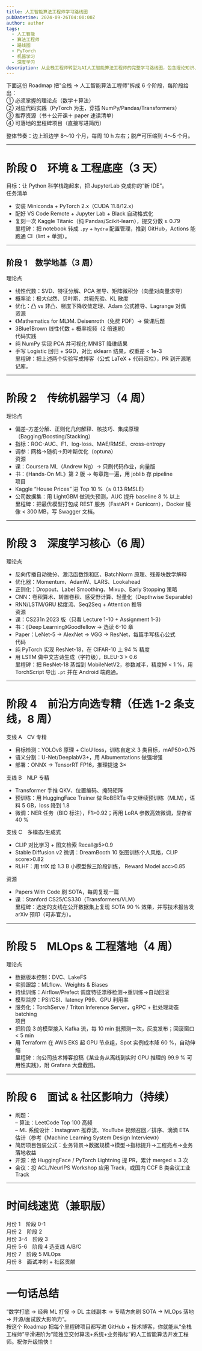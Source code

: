 ```yaml
---
title: 人工智能算法工程师学习路线图
pubDatetime: 2024-09-26T04:00:00Z
author: author
tags:
  - 人工智能
  - 算法工程师
  - 路线图
  - PyTorch
  - 机器学习
  - 深度学习
description: 从全栈工程师转型为AI人工智能算法工程师的完整学习路线图，包含理论知识、代码实践、推荐资源和里程碑项目
---
```


下面这份 Roadmap 把"全栈 → 人工智能算法工程师"拆成 6 个阶段，每阶段给出：  
① 必须掌握的理论点（数学＋算法）  
② 对应代码实践（PyTorch 为主，穿插 NumPy/Pandas/Transformers）  
③ 推荐资源（书＋公开课＋ paper 速读清单）  
④ 可落地的里程碑项目（直接写进简历）  

整体节奏：边上班边学 8～10 个月，每周 10 h 左右；脱产可压缩到 4～5 个月。

------------------------------------------------
# 阶段 0　环境 & 工程底座（3 天）
目标：让 Python 科学栈跑起来，把 JupyterLab 变成你的“新 IDE”。  
任务清单  
- 安装 Miniconda + PyTorch 2.x（CUDA 11.8/12.x）  
- 配好 VS Code Remote + Jupyter Lab + Black 自动格式化  
- 复刻一次 Kaggle Titanic（纯 Pandas/Scikit-learn），提交分数 ≥ 0.79  
里程碑：把 notebook 转成 `.py` + `hydra` 配置管理，推到 GitHub，Actions 能跑通 CI（lint + 单测）。

------------------------------------------------
## 阶段 1　数学地基（3 周）
理论点  
- 线性代数：SVD、特征分解、PCA 推导、矩阵微积分（向量对向量求导）  
- 概率论：极大似然、贝叶斯、共轭先验、KL 散度  
- 优化：凸 vs 非凸、梯度下降收敛定理、Adam 公式推导、Lagrange 对偶  
资源  
- 《Mathematics for ML》M. Deisenroth（免费 PDF）→ 做课后题  
- 3Blue1Brown 线性代数 + 概率视频（2 倍速刷）  
代码实践  
- 纯 NumPy 实现 PCA 并可视化 MNIST 降维结果  
- 手写 Logistic 回归 + SGD，对比 sklearn 结果，权重差 < 1e-3  
里程碑：把上述两个实验写成博客（公式 LaTeX + 代码双栏），PR 到开源笔记库。

------------------------------------------------
# 阶段 2　传统机器学习（4 周）
理论点  
- 偏差–方差分解、正则化几何解释、核技巧、集成原理（Bagging/Boosting/Stacking）  
- 指标：ROC-AUC、F1、log-loss、MAE/RMSE、cross-entropy  
- 调参：网格→随机→贝叶斯优化（optuna）  
资源  
- 课：Coursera ML（Andrew Ng）→ 只刷代码作业，向量版  
- 书：《Hands-On ML》第 2 版 → 每章跑一遍，用 joblib 存 pipeline  
项目  
- Kaggle “House Prices” 进 Top 10 %（≈ 0.13 RMSLE）  
- 公司数据集：用 LightGBM 做流失预测，AUC 提升 baseline 8 % 以上  
里程碑：把最优模型打包成 REST 服务（FastAPI + Gunicorn），Docker 镜像 < 300 MB，写 Swagger 文档。

------------------------------------------------
# 阶段 3　深度学习核心（6 周）
理论点  
- 反向传播自动微分、激活函数饱和区、BatchNorm 原理、残差块数学解释  
- 优化器：Momentum、AdamW、LARS、Lookahead  
- 正则化：Dropout、Label Smoothing、Mixup、Early Stopping 策略  
- CNN：卷积算术、转置卷积、感受野计算、轻量化（Depthwise Separable）  
- RNN/LSTM/GRU 梯度流、Seq2Seq + Attention 推导  
资源  
- 课：CS231n 2023 版（只看 Lecture 1-10 + Assignment 1-3）  
- 书：《Deep Learning》Goodfellow → 选读 6-10 章  
- Paper：LeNet-5 → AlexNet → VGG → ResNet，每篇手写核心公式  
代码  
- 纯 PyTorch 实现 ResNet-18，在 CIFAR-10 上 94 % 精度  
- 用 LSTM 做中文古诗生成（字符级），BLEU-3 > 0.6  
里程碑：把 ResNet-18 蒸馏到 MobileNetV2，参数减半，精度掉 < 1 %，用 TorchScript 导出 `.pt` 并在 Android 端跑通。

------------------------------------------------
# 阶段 4　前沿方向选专精（任选 1-2 条支线，8 周）
支线 A　CV 专精  
- 目标检测：YOLOv8 原理 + CIoU loss，训练自定义 3 类目标，mAP50>0.75  
- 语义分割：U-Net/DeeplabV3+，用 Albumentations 做强增强  
- 部署：ONNX → TensorRT FP16，推理提速 3×  

支线 B　NLP 专精  
- Transformer 手推 QKV、位置编码、掩码矩阵  
- 预训练：用 HuggingFace Trainer 做 RoBERTa 中文继续预训练（MLM），语料 5 GB，loss 降到 1.8  
- 微调：NER 任务（BIO 标注），F1>0.92；再用 LoRA 参数高效微调，显存省 40 %  

支线 C　多模态/生成式  
- CLIP 对比学习 + 图文检索 Recall@5>0.9  
- Stable Diffusion v2 微调：DreamBooth 10 张图训练个人风格，CLIP score>0.82  
- RLHF：用 trlX 给 1.3 B 小模型做三阶段训练， Reward Model acc>0.85  

资源  
- Papers With Code 刷 SOTA，每周复现一篇  
- 课：Stanford CS25/CS330（Transformers/VLM）  
里程碑：选定的支线在公开数据集上复现 SOTA 90 % 效果，并写技术报告发 arXiv 预印（可非官方）。

------------------------------------------------
# 阶段 5　MLOps & 工程落地（4 周）
理论点  
- 数据版本控制：DVC、LakeFS  
- 实验跟踪：MLflow、Weights & Biases  
- 持续训练：Airflow/Prefect 调度特征漂移检测→重训练→自动回滚  
- 模型监控：PSI/CSI、latency P99、GPU 利用率  
- 服务化：TorchServe / Triton Inference Server，gRPC + 批处理动态 batching  
项目  
- 把阶段 3 的模型接入 Kafka 流，每 10 min 批预测一次，灰度发布；回滚窗口 < 5 min  
- 用 Terraform 在 AWS EKS 起 GPU 节点组，Spot 实例成本降 60 %，自动伸缩  
里程碑：向公司技术博客投稿《某业务从离线到实时 GPU 推理的 99.9 % 可用性实践》，附 Grafana 大盘截图。

------------------------------------------------
# 阶段 6　面试 & 社区影响力（持续）
- 刷题：  
  – 算法：LeetCode Top 100 高频  
  – ML 系统设计：Instagram 推荐流、YouTube 视频召回／排序、滴滴 ETA 估计（参考《Machine Learning System Design Interview》）  
- 简历项目包装公式：业务背景→数据规模→模型→指标提升→工程亮点→业务落地收益  
- 开源：给 HuggingFace / PyTorch Lightning 提 PR，累计 merged ≥ 3 次  
- 会议：投 ACL/NeurIPS Workshop 应用 Track，或国内 CCF B 类会议工业 Track

------------------------------------------------
# 时间线速览（兼职版）
月份 1　阶段 0-1  
月份 2　阶段 2  
月份 3-4　阶段 3  
月份 5-6　阶段 4 选支线 A/B/C  
月份 7　阶段 5 MLOps  
月份 8　面试冲刺 + 社区贡献

------------------------------------------------
# 一句话总结  
“数学打底 → 经典 ML 打怪 → DL 主线副本 → 专精方向刷 SOTA → MLOps 落地 → 开源/面试放大影响力”。  
按这个 Roadmap 把每个里程碑项目都写进 GitHub + 技术博客，你就能从“全栈工程师”平滑进阶为“能独立交付算法+系统+业务指标”的人工智能算法开发工程师。祝你升级愉快！